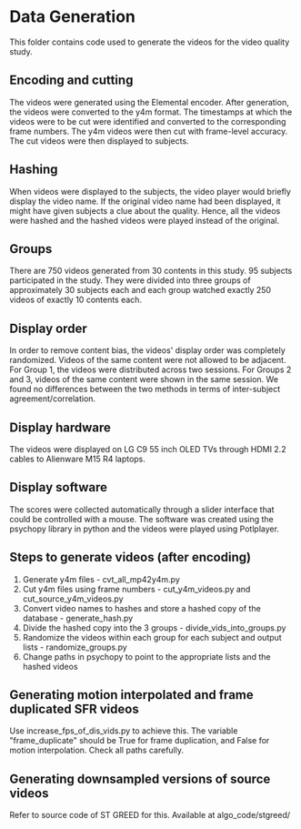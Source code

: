 # Data Generation

This folder contains code used to generate the videos for the video quality study.


## Encoding and cutting
The videos were generated using the Elemental encoder. After generation, the videos were converted to the y4m format. The timestamps at which the videos were to be cut were identified and converted to the corresponding frame numbers. The y4m videos were then cut with frame-level accuracy. The cut videos were then displayed to subjects.

## Hashing

When videos were displayed to the subjects, the video player would briefly display the video name. If the original video name had been displayed, it might have given subjects a clue about the quality. Hence, all the videos were hashed and the hashed videos were played instead of the original.

## Groups

There are 750 videos generated from 30 contents in this study. 95 subjects participated in the study. They were divided into three groups of approximately 30 subjects each and each group watched exactly 250 videos of exactly 10 contents each.  

## Display order

In order to remove content bias, the videos' display order was completely randomized. Videos of the same content were not allowed to be adjacent. For Group 1, the videos were distributed across two sessions. For Groups 2 and 3, videos of the same content were shown in the same session. We found no differences between the two methods in terms of inter-subject agreement/correlation.
 
## Display hardware

The videos were displayed on LG C9 55 inch OLED TVs through HDMI 2.2 cables to Alienware M15 R4 laptops.

## Display software 

The scores were collected automatically through a slider interface that could be controlled with a mouse. The software was created using the psychopy library in python and the videos were played using Potlplayer.

## Steps to generate videos (after encoding)

1. Generate y4m files - cvt_all_mp42y4m.py
2. Cut y4m files using frame numbers - cut_y4m_videos.py and cut_source_y4m_videos.py
3. Convert video names to hashes and store a hashed copy of the database - generate_hash.py
4. Divide the hashed copy into the 3 groups - divide_vids_into_groups.py
5. Randomize the videos within each group for each subject and output lists - randomize_groups.py
6. Change paths in psychopy to point to the appropriate lists and the hashed videos  

## Generating motion interpolated and frame duplicated SFR videos

Use increase_fps_of_dis_vids.py to achieve this. The variable "frame_duplicate" should be True for frame duplication, and False for motion interpolation. Check all paths carefully.

## Generating downsampled versions of source videos

Refer to source code of ST GREED for this. Available at algo_code/stgreed/
